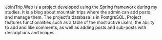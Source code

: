 JointTrip.Web is a project developed using the Spring framework during my studies. It is a blog about mountain trips where the admin can add posts and manage them. 
The project's database is in PostgreSQL. Project features functionalities such as a table of the most active users, the ability to add and like comments, as well as adding posts and sub-posts with descriptions and images.
